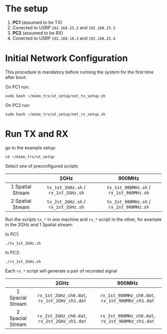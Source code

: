 
# The setup

1. **PC1** (assumed to be TX)
  1. Conected to USRP `192.168.25.2` and `192.168.25.3`
1. **PC2** (assumed to be RX)
  1. Conected to USRP `192.168.10.3` and `192.168.25.4`

# Initial Network Configuration

This procedure is mandatory before running the system for the first time after boot:

On PC1 run:

```
sudo bash ~/mimo_trx/ut_setup/net_tx_setup.sh
```

On PC2 run:

```
sudo bash ~/mimo_trx/ut_setup/net_rx_setup.sh
```

# Run TX and RX

go to the example setup:

```
cd ~/mimo_trx/ut_setup
```

Select one of preconfigured scripts

|    | 2GHz | 900MHz |
|:--:|:--:|:--:|
| 1 Spatial Stream | `tx_1st_2GHz.sh` / `rx_1st_2GHz.sh` | `tx_1st_900MHz.sh` / `rx_1st_900MHz.sh` |
| 2 Spatial Stream | `tx_2st_2GHz.sh` / `rx_2st_2GHz.sh` | `tx_2st_900MHz.sh` / `rx_2st_900MHz.sh` |

Run the scripts `tx_*` in one machine and `rx_*` script in the other, for example in the 2GHz and 1 Spatial stream:

In PC1:
```
./tx_1st_2GHz.sh
```

In PC2:
```
./rx_1st_2GHz.sh
```

Each `rx_*` script will generate a pair of recorded signal 

|    | 2GHz | 900MHz |
|:--:|:--:|:--:|
| 1 Spacial Stream | `rx_1st_2GHz_ch0.dat`, `rx_1st_2GHz_ch1.dat` | `rx_1st_900MHz_ch0.dat`, `rx_1st_900MHz_ch1.dat` |
| 2 Spacial Stream | `rx_2st_2GHz_ch0.dat`, `rx_2st_2GHz_ch1.dat` | `rx_2st_900MHz_ch0.dat`, `rx_2st_900MHz_ch1.dat` |
